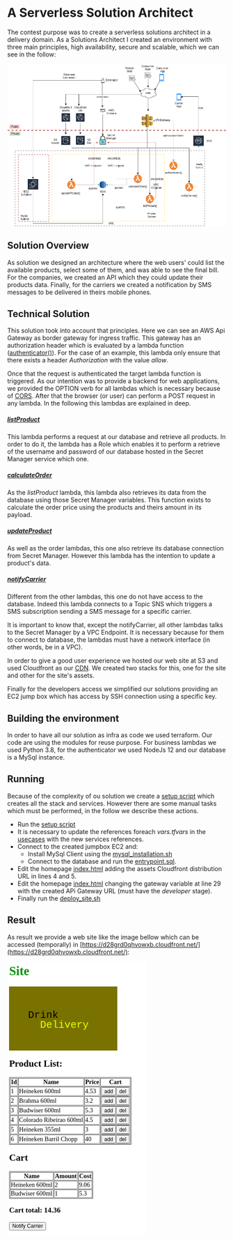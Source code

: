 # A Serverless Solution Architect
The contest purpose was to create a serverless solutions architect in a delivery domain.
As a Solutions Architect I created an environment with three main principles, high availability, secure and scalable, which we can see in the follow:

![solution](./resources/solution.png)

## Solution Overview
As solution we designed an architecture where the web users' could list the available products, select some of them, and was able to see the final bill. 
For the companies, we created an API which they could update their products data.
Finally, for the carriers we created a notification by SMS messages to be delivered in theirs mobile phones.

## Technical Solution
This solution took into account that principles. Here we can see an AWS Api Gateway as border gateway for ingress traffic. This gateway has an authorization header which is evaluated by a lambda function ([authenticator()](bootstrap/lambda/index.js)). For the case of an example, this lambda only ensure that there exists a header _Authorization_ with the value _allow_.

Once that the request is authenticated the target lambda function is triggered. As our intention was to provide a backend for web applications, we provided the OPTION verb for all lambdas which is necessary because of [CORS](https://developer.mozilla.org/en-US/docs/Web/HTTP/CORS). After that the browser (or user) can perform a POST request in any lambda. In the following this lambdas are explained in deep.

##### [listProduct](./usecases/order/list)
This lambda performs a request at our database and retrieve all products. In order to do it, the lambda has a Role which enables it to perform a retrieve of the username and password of our database hosted in the Secret Manager service which one.

##### [calculateOrder](./usecases/order/calculate)
As the _listProduct_ lambda, this lambda also retrieves its data from the database using those Secret Manager variables. This function exists to calculate the order price using the products and theirs amount in its payload.

##### [updateProduct](./usecases/order/update)
As well as the order lambdas, this one also retrieve its database connection from Secret Manager. However this lambda has the intention to update a product's data.

##### [notifyCarrier](./usecases/carrier/notification)
Different from the other lambdas, this one do not have access to the database. Indeed this lambda connects to a Topic SNS which triggers a SMS subscription sending a SMS message for a specific carrier.

It is important to know that, except the notifyCarrier, all other lambdas talks to the Secret Manager by a VPC Endpoint. It is necessary because for them to connect to database, the lambdas must have a network interface (in other words, be in a VPC).

In order to give a good user experience we hosted our web site at S3 and used Cloudfront as our [CDN](https://en.wikipedia.org/wiki/Content_delivery_network). We created two stacks for this, one for the site and other for the site's assets.

Finally for the developers access we simplified our solutions providing an EC2 jump box which has access by SSH connection using a specific key.


## Building the environment
In order to have all our solution as infra as code we used terraform. Our code are using the modules for reuse purpose.
For business lambdas we used Python 3.8, for the authenticator we used NodeJs 12 and our database is a MySql instance.

## Running
Because of the complexity of ou solution we create a [setup script](setup.sh) which creates all the stack and services. However there are some manual tasks which must be performed, in the follow we describe these actions.
- Run the [setup script](setup.sh)
- It is necessary to update the references foreach _vars.tfvars_ in the [usecases](usecases) with the new services references. 
- Connect to the created jumpbox EC2 and:
    - Install MySql Client using the [mysql_installation.sh](usecases/order/database/assets/mysql_installation.sh)
    - Connect to the database and run the [entrypoint.sql](usecases/order/database/assets/entrypoint.sql).
- Edit the homepage [index.html](usecases/site/content/site/index.html) adding the assets Cloudfront distribution URL in lines 4 and 5.
- Edit the homepage [index.html](usecases/site/content/site/index.html) changing the gateway variable at line 29 with the created APi Gateway URL (must have the _developer_ stage).
- Finally run the [deploy_site.sh](deploy_site.sh)


## Result
As result we provide a web site like the image bellow which can be accessed (temporally) in [https://d28grd0qhvowxb.cloudfront.net/](https://d28grd0qhvowxb.cloudfront.net/):

![result](./resources/result.png)